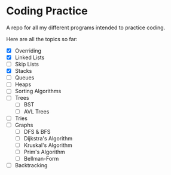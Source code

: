 # Coding Practice
A repo for all my different programs intended to practice coding.

Here are all the topics so far:
- [x] Overriding
- [x] Linked Lists
- [ ] Skip Lists
- [x] Stacks
- [ ] Queues
- [ ] Heaps
- [ ] Sorting Algorithms
- [ ] Trees
  - [ ] BST
  - [ ] AVL Trees
- [ ] Tries
- [ ] Graphs
  - [ ] DFS & BFS
  - [ ] Dijkstra's Algorithm
  - [ ] Kruskal's Algorithm
  - [ ] Prim's Algorithm
  - [ ] Bellman-Form
- [ ] Backtracking

